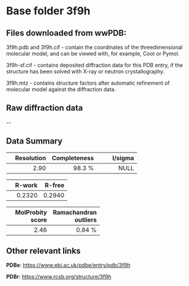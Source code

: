 # Base folder 3f9h

## Files downloaded from wwPDB:

3f9h.pdb and 3f9h.cif - contain the coordinates of the threedimensional molecular model, and can be viewed with, for example, Coot or Pymol.

3f9h-sf.cif - contains deposited diffraction data for this PDB entry, if the structure has been solved with X-ray or neutron crystallography.

3f9h.mtz - contains structure factors after automatic refinement of molecular model against the diffraction data.

## Raw diffraction data

--<br> 

## Data Summary
|   | Resolution | Completeness| I/sigma |
|---|-------------:|----------------:|--------------:|
|   |2.90|98.3  %|<img width=50/>NULL |

|   | **R-work**| **R-free**   
|---|-------------:|----------------:|           
||0.2320|0.2940|

|   |**MolProbity<br>score**| **Ramachandran<br>outliers** 
|---|-------------:|----------------:|
||2.46|0.84 %|

## Other relevant links 
**PDBe**:  https://www.ebi.ac.uk/pdbe/entry/pdb/3f9h
 
**PDBr**: https://www.rcsb.org/structure/3f9h 

